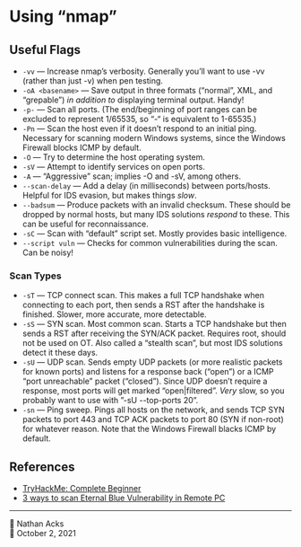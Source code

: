 # Using “nmap”

## Useful Flags

* `-vv` — Increase nmap’s verbosity. Generally you’ll want to use -vv (rather than just -v) when pen testing.
* `-oA <basename>` — Save output in three formats (“normal”, XML, and “grepable”) *in addition to* displaying terminal output. Handy!
* `-p-` — Scan all ports. (The end/beginning of port ranges can be excluded to represent 1/65535, so “-“ is equivalent to 1-65535.)
* `-Pn` — Scan the host even if it doesn’t respond to an initial ping. Necessary for scanning modern Windows systems, since the Windows Firewall blocks ICMP by default.
* `-O` — Try to determine the host operating system.
* `-sV` — Attempt to identify services on open ports.
* `-A` — “Aggressive” scan; implies -O and -sV, among others.
* `--scan-delay` — Add a delay (in milliseconds) between ports/hosts. Helpful for IDS evasion, but makes things *slow*.
* `--badsum` — Produce packets with an invalid checksum. These should be dropped by normal hosts, but many IDS solutions *respond* to these. This can be useful for reconnaissance.
* `-sC` — Scan with “default” script set. Mostly provides basic intelligence.
* `--script vuln` — Checks for common vulnerabilities during the scan. Can be noisy!

### Scan Types

* `-sT`  — TCP connect scan. This makes a full TCP handshake when connecting to each port, then sends a RST after the handshake is finished. Slower, more accurate, more detectable.
* `-sS` — SYN scan. Most common scan. Starts a TCP handshake but then sends a RST after receiving the SYN/ACK packet. Requires root, should not be used on OT. Also called a “stealth scan”, but most IDS solutions detect it these days.
* `-sU` — UDP scan. Sends empty UDP packets (or more realistic packets for known ports) and listens for a response back (“open”) or a ICMP “port unreachable” packet (“closed”). Since UDP doesn’t require a response, most ports will get marked “open|filtered”. *Very* slow, so you probably want to use with ”-sU --top-ports 20”.
* `-sn` — Ping sweep. Pings all hosts on the network, and sends TCP SYN packets to port 443 and TCP ACK packets to port 80 (SYN if non-root) for whatever reason. Note that the Windows Firewall blacks ICMP by default.

## References

* [TryHackMe: Complete Beginner](tryhackme-complete-beginner.md)
* [3 ways to scan Eternal Blue Vulnerability in Remote PC](https://www.tryhackme.vip/2018/03/3-ways-to-scan-eternal-blue.html)

- - - -

<span aria-hidden="true">👤</span> Nathan Acks  
<span aria-hidden="true">📅</span> October 2, 2021
